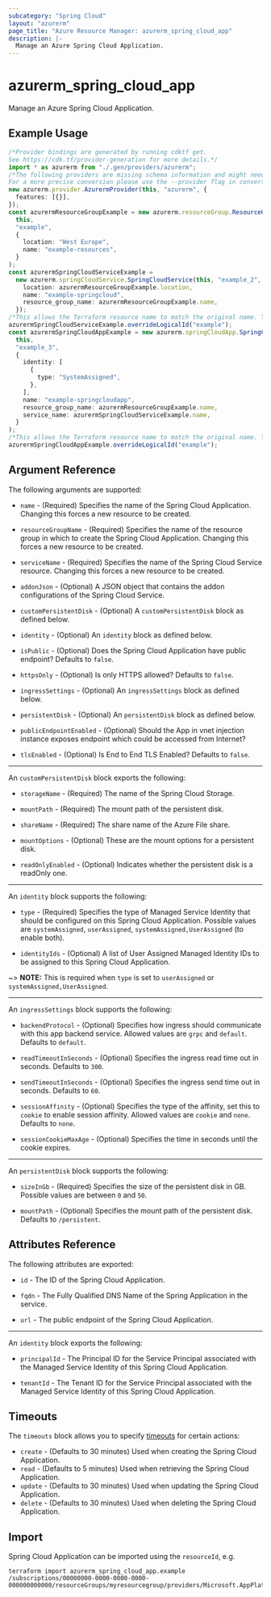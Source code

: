 ```yaml
---
subcategory: "Spring Cloud"
layout: "azurerm"
page_title: "Azure Resource Manager: azurerm_spring_cloud_app"
description: |-
  Manage an Azure Spring Cloud Application.
---
```


# azurerm\_spring\_cloud\_app

Manage an Azure Spring Cloud Application.

## Example Usage

```typescript
/*Provider bindings are generated by running cdktf get.
See https://cdk.tf/provider-generation for more details.*/
import * as azurerm from "./.gen/providers/azurerm";
/*The following providers are missing schema information and might need manual adjustments to synthesize correctly: azurerm.
For a more precise conversion please use the --provider flag in convert.*/
new azurerm.provider.AzurermProvider(this, "azurerm", {
  features: [{}],
});
const azurermResourceGroupExample = new azurerm.resourceGroup.ResourceGroup(
  this,
  "example",
  {
    location: "West Europe",
    name: "example-resources",
  }
);
const azurermSpringCloudServiceExample =
  new azurerm.springCloudService.SpringCloudService(this, "example_2", {
    location: azurermResourceGroupExample.location,
    name: "example-springcloud",
    resource_group_name: azurermResourceGroupExample.name,
  });
/*This allows the Terraform resource name to match the original name. You can remove the call if you don't need them to match.*/
azurermSpringCloudServiceExample.overrideLogicalId("example");
const azurermSpringCloudAppExample = new azurerm.springCloudApp.SpringCloudApp(
  this,
  "example_3",
  {
    identity: [
      {
        type: "SystemAssigned",
      },
    ],
    name: "example-springcloudapp",
    resource_group_name: azurermResourceGroupExample.name,
    service_name: azurermSpringCloudServiceExample.name,
  }
);
/*This allows the Terraform resource name to match the original name. You can remove the call if you don't need them to match.*/
azurermSpringCloudAppExample.overrideLogicalId("example");

```

## Argument Reference

The following arguments are supported:

*   `name` - (Required) Specifies the name of the Spring Cloud Application. Changing this forces a new resource to be created.

*   `resourceGroupName` - (Required) Specifies the name of the resource group in which to create the Spring Cloud Application. Changing this forces a new resource to be created.

*   `serviceName` - (Required) Specifies the name of the Spring Cloud Service resource. Changing this forces a new resource to be created.

*   `addonJson` - (Optional) A JSON object that contains the addon configurations of the Spring Cloud Service.

*   `customPersistentDisk` - (Optional) A `customPersistentDisk` block as defined below.

*   `identity` - (Optional) An `identity` block as defined below.

*   `isPublic` - (Optional) Does the Spring Cloud Application have public endpoint? Defaults to `false`.

*   `httpsOnly` - (Optional) Is only HTTPS allowed? Defaults to `false`.

*   `ingressSettings` - (Optional) An `ingressSettings` block as defined below.

*   `persistentDisk` - (Optional) An `persistentDisk` block as defined below.

*   `publicEndpointEnabled` - (Optional) Should the App in vnet injection instance exposes endpoint which could be accessed from Internet?

*   `tlsEnabled` - (Optional) Is End to End TLS Enabled? Defaults to `false`.

***

An `customPersistentDisk` block exports the following:

*   `storageName` - (Required) The name of the Spring Cloud Storage.

*   `mountPath` - (Required) The mount path of the persistent disk.

*   `shareName` - (Required) The share name of the Azure File share.

*   `mountOptions` - (Optional) These are the mount options for a persistent disk.

*   `readOnlyEnabled` - (Optional) Indicates whether the persistent disk is a readOnly one.

***

An `identity` block supports the following:

*   `type` - (Required) Specifies the type of Managed Service Identity that should be configured on this Spring Cloud Application. Possible values are `systemAssigned`, `userAssigned`, `systemAssigned,UserAssigned` (to enable both).

*   `identityIds` - (Optional) A list of User Assigned Managed Identity IDs to be assigned to this Spring Cloud Application.

\~> **NOTE:** This is required when `type` is set to `userAssigned` or `systemAssigned,UserAssigned`.

***

An `ingressSettings` block supports the following:

*   `backendProtocol` - (Optional) Specifies how ingress should communicate with this app backend service. Allowed values are `grpc` and `default`. Defaults to `default`.

*   `readTimeoutInSeconds` - (Optional) Specifies the ingress read time out in seconds. Defaults to `300`.

*   `sendTimeoutInSeconds` - (Optional) Specifies the ingress send time out in seconds. Defaults to `60`.

*   `sessionAffinity` - (Optional) Specifies the type of the affinity, set this to `cookie` to enable session affinity. Allowed values are `cookie` and `none`. Defaults to `none`.

*   `sessionCookieMaxAge` - (Optional) Specifies the time in seconds until the cookie expires.

***

An `persistentDisk` block supports the following:

*   `sizeInGb` - (Required) Specifies the size of the persistent disk in GB. Possible values are between `0` and `50`.

*   `mountPath` - (Optional) Specifies the mount path of the persistent disk. Defaults to `/persistent`.

## Attributes Reference

The following attributes are exported:

*   `id` - The ID of the Spring Cloud Application.

*   `fqdn` - The Fully Qualified DNS Name of the Spring Application in the service.

*   `url` - The public endpoint of the Spring Cloud Application.

***

An `identity` block exports the following:

*   `principalId` - The Principal ID for the Service Principal associated with the Managed Service Identity of this Spring Cloud Application.

*   `tenantId` - The Tenant ID for the Service Principal associated with the Managed Service Identity of this Spring Cloud Application.

## Timeouts

The `timeouts` block allows you to specify [timeouts](https://www.terraform.io/language/resources/syntax#operation-timeouts) for certain actions:

* `create` - (Defaults to 30 minutes) Used when creating the Spring Cloud Application.
* `read` - (Defaults to 5 minutes) Used when retrieving the Spring Cloud Application.
* `update` - (Defaults to 30 minutes) Used when updating the Spring Cloud Application.
* `delete` - (Defaults to 30 minutes) Used when deleting the Spring Cloud Application.

## Import

Spring Cloud Application can be imported using the `resourceId`, e.g.

```shell
terraform import azurerm_spring_cloud_app.example /subscriptions/00000000-0000-0000-0000-000000000000/resourceGroups/myresourcegroup/providers/Microsoft.AppPlatform/spring/myservice/apps/myapp
```
